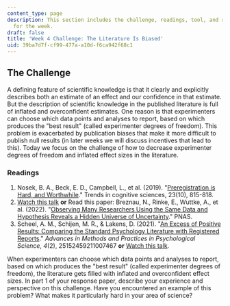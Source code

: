 ```yaml
---
content_type: page
description: This section includes the challenge, readings, tool, and response paper
  for the week.
draft: false
title: 'Week 4 Challenge: The Literature Is Biased'
uid: 39ba7d7f-cf99-477a-a10d-f6ca942f68c1
---
```

## The Challenge

A defining feature of scientific knowledge is that it clearly and explicitly describes both an estimate of an effect and our confidence in that estimate. But the description of scientific knowledge in the published literature is full of inflated and overconfident estimates. One reason is that experimenters can choose which data points and analyses to report, based on which produces the "best result" (called experimenter degrees of freedom). This problem is exacerbated by publication biases that make it more difficult to publish null results (in later weeks we will discuss incentives that lead to this). Today we focus on the challenge of how to decrease experimenter degrees of freedom and inflated effect sizes in the literature. 

### Readings

1. Nosek, B. A., Beck, E. D., Campbell, L., et al. (2019). "[Preregistration is Hard, and Worthwhile](https://www.sciencedirect.com/science/article/pii/S1364661319301846?casa_token=UxxDmNYIJ3gAAAAA:HBze9ezyCMaB_QumVL7_O7P7Sik2lQzvpJawULyB9VsbAhwAgKK5xQW-wmkGQyr67hgvDNH0CQ)." Trends in cognitive sciences, 23(10), 815-818.
2. [Watch this talk](https://www.youtube.com/watch?v=Fi3_f9I-YZs) **or** Read this paper: Breznau, N., Rinke, E., Wuttke, A., et al. (2022). "[Observing Many Researchers Using the Same Data and Hypothesis Reveals a Hidden Universe of Uncertainty](https://www.pnas.org/doi/10.1073/pnas.2203150119)." PNAS.
3. Scheel, A. M., Schijen, M. R., & Lakens, D. (2021). "[An Excess of Positive Results: Comparing the Standard Psychology Literature with Registered Reports](https://journals.sagepub.com/doi/10.1177/25152459211007467)." *Advances in Methods and Practices in Psychological Science*, *4*(2), 25152459211007467 **or** [Watch this talk](https://www.youtube.com/watch?v=d_gT2GLH1jM).

When experimenters can choose which data points and analyses to report, based on which produces the "best result" (called experimenter degrees of freedom), the literature gets filled with inflated and overconfident effect sizes. In part 1 of your response paper, describe your experience and perspective on this challenge. Have you encountered an example of this problem? What makes it particularly hard in your area of science?